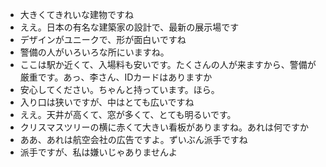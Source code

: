 * 大きくてきれいな建物ですね
* ええ。日本の有名な建築家の設計で、最新の展示場です
* デザインがユニークで、形が面白いですね
* 警備の人がいろいろな所にいますね。
* ここは駅か近くて、入場料も安いです。たくさんの人が来ますから、警備が厳重です。あっ、李さん、IDカードはありますか
* 安心してください。ちゃんと持っています。ほら。
* 入り口は狭いですが、中はとても広いですね
* ええ。天井が高くて、窓が多くて、とても明るいです。
* クリスマスツリーの横に赤くて大きい看板がありますね。あれは何ですか
* ああ、あれは航空会社の広告ですよ。ずいぶん派手ですね
* 派手ですが、私は嫌いじゃありませんよ
